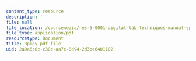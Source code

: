 ```yaml
---
content_type: resource
description: ''
file: null
file_location: /coursemedia/res-5-0001-digital-lab-techniques-manual-spring-2007/2a9a6c0cc30caa7c0d942d3be6401102_mn-u-7fRQv4.pdf
file_type: application/pdf
resourcetype: Document
title: 3play pdf file
uid: 2a9a6c0c-c30c-aa7c-0d94-2d3be6401102
---
```

